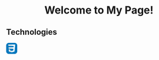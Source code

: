 <h1 align=center>Welcome to My Page!</h1>
<!--START_SECTION:waka-->
<!--END_SECTION:waka-->
<h2>Technologies</h2>
<img width=30px src = "images/CSS.svg">

